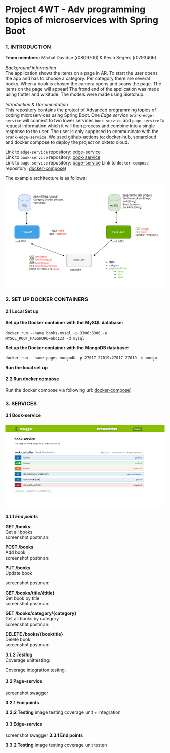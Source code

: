 # Project 4WT - Adv programming topics of microservices with Spring Boot

### 1. INTRODUCTION
**Team members:** Michal Davidse (r0809700) & Kevin Segers (r0793406)

_Background information_  
The application shows the items on a page in AR. To start the user opens the app and has to choose a category. 
Per category there are several books. When a book is chosen the camera opens and scans the page. The items on the page will appear!
The frond end of the application was made using flutter and wikitude. 
The models were made using Sketchup.

_Introduction & Documentation_  
This repository contains the project of Advanced programming topics of coding microservices using Spring Boot.
One _Edge service_ `brank-edge-service` will connect to two lower services `book-service` and `page-service` to request information which it will then process and combine into a single response to the user. 
The user is only supposed to communicate with the `brank-edge-service`.  We used github-actions to: docker-hub, sonarcloud and docker compose to deploy the project on okteto cloud.


Link to `edge-service` repository:  [edge-service](https://github.com/KevinSegers/nijntje-edge-service)   
Link to `book-service` repository:  [book-service](https://github.com/KevinSegers/nijntje-book-service)  
Link to `page-service` repository:  [page-service](https://github.com/KevinSegers/nijntje-page-service) 
Link to `docker-compose` repository:  [docker-compose](https://github.com/KevinSegers/nijntje-docker-compose)) 


The example architecture is as follows:

![alt text](https://github.com/KevinSegers/project-ar-backend/blob/experimental/SchemaProject.png?raw=true)


### 2. SET UP DOCKER CONTAINERS

#### 2.1 Local Set up

**Set up the Docker container with the MySQL database:**

`docker run --name books-mysql -p 3306:3306 -e MYSQL_ROOT_PASSWORD=abc123 -d mysql `

**Set up the Docker container with the MongoDB database:**

`docker run --name pages-mongodb -p 27017-27019:27017-27019 -d mongo`

**Run the local set up**

#### 2.2 Run docker compose

Run the docker compose via following url: [docker-compose](https://github.com/KevinSegers/nijntje-docker-compose)) 


### 3. SERVICES
#### 3.1 Book-service

![](readmeImages/BookSwagger.png)

**_3.1.1 End points_**  

**GET /books**  
Get all books   
screenshot postman: 

**POST /books**  
Add book   
screenshot postman: 

**PUT /books**  
Update book   

screenshot postman: 

**GET /books/title/{title}**  
Get book by title  
screenshot postman:

**GET /books/category/{category}**   
Get all books by category  
screenshot postman:


**DELETE  /books/{booktitle}**  
Delete book   
screenshot postman: 


**_3.1.2 Testing_**  
Coverage unittesting: 


Coverage integration testing: 




#### 3.2 Page-service
screenshot swagger

**3.2.1 End points**



**3.2.2 Testing**
image testing coverage unit + integration


#### 3.3 Edge-service
screenshot swagger
**3.3.1 End points**



**3.3.2 Testing**
image testing coverage unit testen

